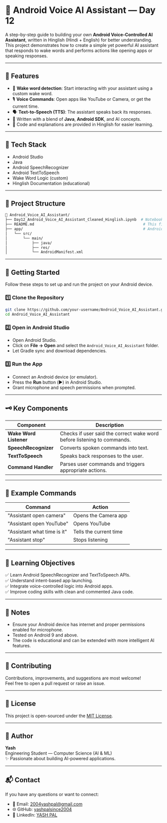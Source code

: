 
# 📱 Android Voice AI Assistant — Day 12

A step-by-step guide to building your own **Android Voice-Controlled AI Assistant**, written in Hinglish (Hindi + English) for better understanding.  
This project demonstrates how to create a simple yet powerful AI assistant that responds to wake words and performs actions like opening apps or speaking responses.

---

## 🚀 Features

- 📣 **Wake word detection**: Start interacting with your assistant using a custom wake word.
- 🎙️ **Voice Commands**: Open apps like YouTube or Camera, or get the current time.
- 🗣️ **Text-to-Speech (TTS)**: The assistant speaks back its responses.
- 🤖 Written with a blend of **Java**, **Android SDK**, and AI concepts.
- 📖 Code and explanations are provided in Hinglish for easier learning.

---

## 🧰 Tech Stack

- Android Studio
- Java
- Android SpeechRecognizer
- Android TextToSpeech
- Wake Word Logic (custom)
- Hinglish Documentation (educational)

---

## 📂 Project Structure

```bash
📁 Android_Voice_AI_Assistant/
├── Day12_Android_Voice_AI_Assistant_Cleaned_Hinglish.ipynb  # Notebook with code + explanation
├── README.md                                                 # This file
├── app/                                                      # Android app source (to be added)
│   └── src/
│       └── main/
│           ├── java/
│           ├── res/
│           └── AndroidManifest.xml
```

---

## 🎯 Getting Started

Follow these steps to set up and run the project on your Android device.

### 1️⃣ Clone the Repository

```bash
git clone https://github.com/your-username/Android_Voice_AI_Assistant.git
cd Android_Voice_AI_Assistant
```

### 2️⃣ Open in Android Studio

- Open Android Studio.
- Click on **File → Open** and select the `Android_Voice_AI_Assistant` folder.
- Let Gradle sync and download dependencies.

### 3️⃣ Run the App

- Connect an Android device (or emulator).
- Press the **Run** button (▶️) in Android Studio.
- Grant microphone and speech permissions when prompted.

---

## 🗝️ Key Components

| Component | Description |
|-----------|-------------|
| **Wake Word Listener** | Checks if user said the correct wake word before listening to commands. |
| **SpeechRecognizer** | Converts spoken commands into text. |
| **TextToSpeech** | Speaks back responses to the user. |
| **Command Handler** | Parses user commands and triggers appropriate actions. |

---

## 🔨 Example Commands

| Command | Action |
|---------|--------|
| "Assistant open camera" | Opens the Camera app |
| "Assistant open YouTube" | Opens YouTube |
| "Assistant what time is it" | Tells the current time |
| "Assistant stop" | Stops listening |

---

## 📖 Learning Objectives

✅ Learn Android SpeechRecognizer and TextToSpeech APIs.  
✅ Understand intent-based app launching.  
✅ Integrate voice-controlled logic into Android apps.  
✅ Improve coding skills with clean and commented Java code.

---

## 📜 Notes

- Ensure your Android device has internet and proper permissions enabled for microphone.
- Tested on Android 9 and above.
- The code is educational and can be extended with more intelligent AI features.

---

## 🤝 Contributing

Contributions, improvements, and suggestions are most welcome!  
Feel free to open a pull request or raise an issue.

---

## 📄 License

This project is open-sourced under the [MIT License](LICENSE).

---

## 👤 Author

**Yash**  
Engineering Student — Computer Science (AI & ML)  
✨ Passionate about building AI-powered applications.  

---

## 📬 Contact

If you have any questions or want to connect:

- 📧 Email: [2004yashpal@gmail.com](mailto:2004yashpal@gmail.com)
- 🌐 GitHub: [yashpalsince2004](https://github.com/yashpalsince2004)
- 🔗 LinkedIn: [YASH PAL](www.linkedin.com/in/yash-pal-since2004)

